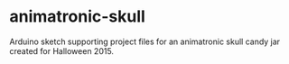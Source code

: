 # animatronic-skull
Arduino sketch supporting project files for an animatronic skull candy jar created for Halloween 2015.
